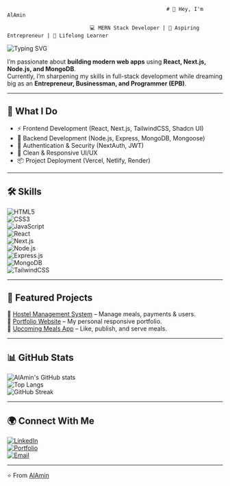                                                         # 👋 Hey, I'm AlAmin  
 
                               💻 MERN Stack Developer | 🚀 Aspiring Entrepreneur | 🌱 Lifelong Learner 
  
  ![Typing SVG](https://readme-typing-svg.herokuapp.com?font=Fira+Code&size=28&duration=3000&color=2563EB&center=true&vCenter=true&lines=MERN+Stack+Developer;Aspiring+Entrepreneur;Lifelong+Learner)


I’m passionate about **building modern web apps** using **React, Next.js, Node.js, and MongoDB**.  
Currently, I’m sharpening my skills in full-stack development while dreaming big as an **Entrepreneur, Businessman, and Programmer (EPB)**.  

---

## 🚀 What I Do  
- ⚡ Frontend Development (React, Next.js, TailwindCSS, Shadcn UI)  
- 🔗 Backend Development (Node.js, Express, MongoDB, Mongoose)  
- 🔐 Authentication & Security (NextAuth, JWT)  
- 🎨 Clean & Responsive UI/UX  
- 📦 Project Deployment (Vercel, Netlify, Render)  

---

## 🛠 Skills  

![HTML5](https://img.shields.io/badge/HTML5-E34F26?style=for-the-badge&logo=html5&logoColor=white)  
![CSS3](https://img.shields.io/badge/CSS3-1572B6?style=for-the-badge&logo=css3&logoColor=white)  
![JavaScript](https://img.shields.io/badge/JavaScript-323330?style=for-the-badge&logo=javascript&logoColor=F7DF1E)  
![React](https://img.shields.io/badge/React-20232A?style=for-the-badge&logo=react&logoColor=61DAFB)  
![Next.js](https://img.shields.io/badge/Next.js-000000?style=for-the-badge&logo=nextdotjs&logoColor=white)  
![Node.js](https://img.shields.io/badge/Node.js-339933?style=for-the-badge&logo=nodedotjs&logoColor=white)  
![Express.js](https://img.shields.io/badge/Express.js-404D59?style=for-the-badge)  
![MongoDB](https://img.shields.io/badge/MongoDB-4EA94B?style=for-the-badge&logo=mongodb&logoColor=white)  
![TailwindCSS](https://img.shields.io/badge/Tailwind_CSS-38B2AC?style=for-the-badge&logo=tailwind-css&logoColor=white)  

---

## 📂 Featured Projects  

🔹 [Hostel Management System](https://github.com/malamin59/hostel-management) – Manage meals, payments & users.  
🔹 [Portfolio Website](https://github.com/malamin59/portfolio) – My personal responsive portfolio.  
🔹 [Upcoming Meals App](https://github.com/malamin59/upcoming-meals) – Like, publish, and serve meals.  

---

## 📊 GitHub Stats  

![AlAmin's GitHub stats](https://github-readme-stats.vercel.app/api?username=malamin59&show_icons=true&theme=radical)  
![Top Langs](https://github-readme-stats.vercel.app/api/top-langs/?username=malamin59&layout=compact&theme=radical)  
![GitHub Streak](https://streak-stats.demolab.com?user=malamin59&theme=radical)  

---

## 🌍 Connect With Me  
[![LinkedIn](https://img.shields.io/badge/LinkedIn-0077B5?style=for-the-badge&logo=linkedin&logoColor=white)](https://www.linkedin.com/in/YOUR_LINKEDIN/)  
[![Portfolio](https://img.shields.io/badge/Portfolio-000000?style=for-the-badge&logo=vercel&logoColor=white)](https://YOUR_PORTFOLIO_LINK)  
[![Email](https://img.shields.io/badge/Email-D14836?style=for-the-badge&logo=gmail&logoColor=white)](mailto:YOUR_EMAIL@gmail.com)  

---
⭐️ From [AlAmin](https://github.com/malamin59)  
